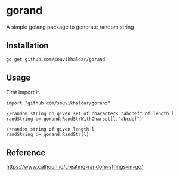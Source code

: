# gorand
A simple golang package to generate random string 

## Installation 
`go get github.com/souvikhaldar/gorand`  

## Usage
First import it.  
```
import "github.com/souvikhaldar/gorand"
```

```
//random string on given set of characters "abcdef" of length l
randString := gorand.RandStrWithCharset(l,"abcdef")

//random string of given length l
randString := gorand.RandStr(l)
```
## Reference
https://www.calhoun.io/creating-random-strings-in-go/
